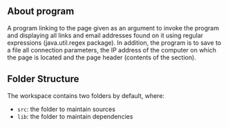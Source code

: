 ## About program
A program linking to the page given as an argument to invoke the program and displaying all links and email addresses found on it using regular expressions (java.util.regex package). In addition, the program is to save to a file all connection parameters, the IP address of the computer on which the page is located and the page header (contents of the <head> section).

## Folder Structure

The workspace contains two folders by default, where:

- `src`: the folder to maintain sources
- `lib`: the folder to maintain dependencies
